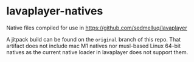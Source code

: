 # lavaplayer-natives
Native files compiled for use in https://github.com/sedmelluq/lavaplayer

A jitpack build can be found on the `original` branch of this repo. That artifact does not include mac M1 natives nor musl-based Linux 64-bit natives as the current native loader in lavaplayer does not support them.
